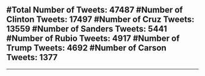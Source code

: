 #Total Number of Tweets: 47487 
#Number of Clinton Tweets: 17497
#Number of Cruz Tweets: 13559
#Number of Sanders Tweets: 5441
#Number of Rubio Tweets: 4917
#Number of Trump Tweets: 4692
#Number of Carson Tweets: 1377
---
---
